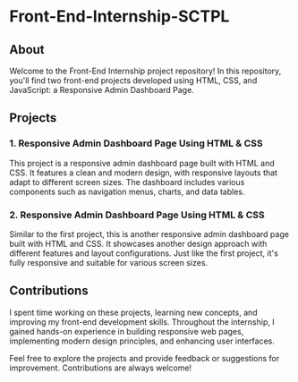 # Front-End-Internship-SCTPL

## About

Welcome to the Front-End Internship project repository! In this repository, you'll find two front-end projects developed using HTML, CSS, and JavaScript: a Responsive Admin Dashboard Page.

## Projects

### 1. Responsive Admin Dashboard Page Using HTML & CSS

This project is a responsive admin dashboard page built with HTML and CSS. It features a clean and modern design, with responsive layouts that adapt to different screen sizes. The dashboard includes various components such as navigation menus, charts, and data tables.

### 2. Responsive Admin Dashboard Page Using HTML & CSS

Similar to the first project, this is another responsive admin dashboard page built with HTML and CSS. It showcases another design approach with different features and layout configurations. Just like the first project, it's fully responsive and suitable for various screen sizes.

## Contributions

I spent time working on these projects, learning new concepts, and improving my front-end development skills. Throughout the internship, I gained hands-on experience in building responsive web pages, implementing modern design principles, and enhancing user interfaces.

Feel free to explore the projects and provide feedback or suggestions for improvement. Contributions are always welcome!
